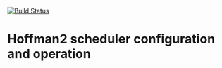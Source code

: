 [![Build Status](https://travis-ci.com/schuang/hoffman2-sched-config-ops.svg?branch=master)](https://travis-ci.com/schuang/hoffman2-sched-config-ops)

# Hoffman2 scheduler configuration and operation


